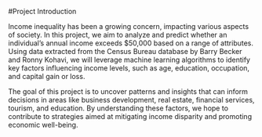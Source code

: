 #Project Introduction


Income inequality has been a growing concern, impacting various aspects of society. In this project, we aim to analyze and predict whether an individual’s annual income exceeds $50,000 based on a range of attributes. Using data extracted from the Census Bureau database by Barry Becker and Ronny Kohavi, we will leverage machine learning algorithms to identify key factors influencing income levels, such as age, education, occupation, and capital gain or loss.

The goal of this project is to uncover patterns and insights that can inform decisions in areas like business development, real estate, financial services, tourism, and education. By understanding these factors, we hope to contribute to strategies aimed at mitigating income disparity and promoting economic well-being.
